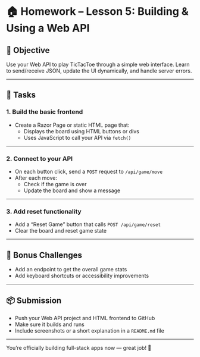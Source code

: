 # 🏠 Homework – Lesson 5: Building & Using a Web API

## 🎯 Objective

Use your Web API to play TicTacToe through a simple web interface. Learn to send/receive JSON, update the UI dynamically, and handle server errors.

---

## 📌 Tasks

### 1. Build the basic frontend

- Create a Razor Page or static HTML page that:
  - Displays the board using HTML buttons or divs
  - Uses JavaScript to call your API via `fetch()`

---

### 2. Connect to your API

- On each button click, send a `POST` request to `/api/game/move`
- After each move:
  - Check if the game is over
  - Update the board and show a message

---

### 3. Add reset functionality

- Add a “Reset Game” button that calls `POST /api/game/reset`
- Clear the board and reset game state

---

## 🧩 Bonus Challenges

- Add an endpoint to get the overall game stats
- Add keyboard shortcuts or accessibility improvements

---

## 📦 Submission

- Push your Web API project and HTML frontend to GitHub
- Make sure it builds and runs
- Include screenshots or a short explanation in a `README.md` file

---

You’re officially building full-stack apps now — great job! 🚀
